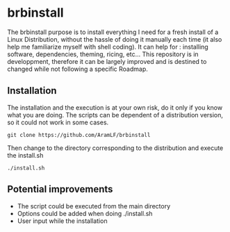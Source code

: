 # brbinstall
The brbinstall purpose is to install everything I need for a fresh install of a Linux Distribution, without the hassle of doing it manually each time (it also help me familiarize myself with shell coding). It can help for : installing software, dependencies, theming, ricing, etc... This repository is in developpment, therefore it can be largely improved and is destined to changed while not following a specific Roadmap.  

## Installation
The installation and the execution is at your own risk, do it only if you know what you are doing. The scripts can be dependent of a distribution version, so it could not work in some cases.
```
git clone https://github.com/AramLF/brbinstall
```
Then change to the directory corresponding to the distribution and execute the install.sh
```
./install.sh
```

## Potential improvements
- The script could be executed from the main directory 
- Options could be added when doing ./install.sh
- User input while the installation

